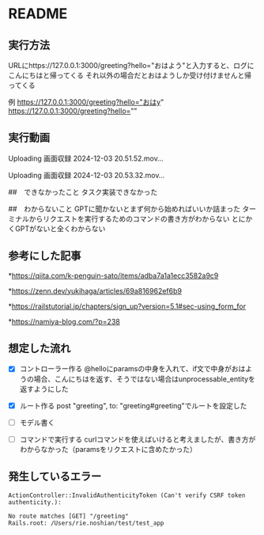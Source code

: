 # README

## 実行方法
URLにhttps://127.0.0.1:3000/greeting?hello="おはよう"と入力すると、ログにこんにちはと帰ってくる
それ以外の場合だとおはようしか受け付けませんと帰ってくる

例
https://127.0.0.1:3000/greeting?hello="おはy"
https://127.0.0.1:3000/greeting?hello=""



## 実行動画




Uploading 画面収録 2024-12-03 20.51.52.mov…


Uploading 画面収録 2024-12-03 20.53.32.mov…



##　できなかったこと
タスク実装できなかった

##　わからないこと
GPTに聞かないとまず何から始めればいいか詰まった
ターミナルからリクエストを実行するためのコマンドの書き方がわからない
とにかくGPTがないと全くわからない

## 参考にした記事
*https://qiita.com/k-penguin-sato/items/adba7a1a1ecc3582a9c9

*https://zenn.dev/yukihaga/articles/69a816962ef6b9

*https://railstutorial.jp/chapters/sign_up?version=5.1#sec-using_form_for

*https://namiya-blog.com/?p=238

## 想定した流れ


- [x] コントローラー作る
@helloにparamsの中身を入れて、if文で中身がおはようの場合、こんにちはを返す、そうではない場合はunprocessable_entityを返すようにした

- [x] ルート作る
post "greeting", to: "greeting#greeting"でルートを設定した

- [ ] モデル書く

- [ ] コマンドで実行する 
curlコマンドを使えばいけると考えましたが、書き方がわからなかった（paramsをリクエストに含めたかった）

## 発生しているエラー

```
ActionController::InvalidAuthenticityToken (Can't verify CSRF token authenticity.):
```

```
No route matches [GET] "/greeting"
Rails.root: /Users/rie.noshian/test/test_app
```
